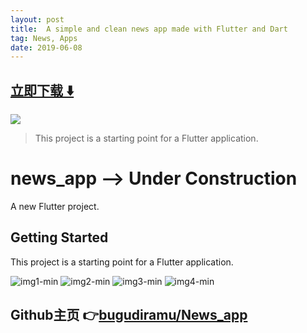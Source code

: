 ```yaml
---
layout: post
title:  A simple and clean news app made with Flutter and Dart
tag: News, Apps
date: 2019-06-08
---
```


 


## [立即下载 ️⬇️ ](https://codeload.github.com/bugudiramu/News_app/zip/master) 
<p-1> 

 
![](https://flutterawesome.com/content/images/2019/05/News_appcs.jpg)
 
>
> This project is a starting point for a Flutter application.
>

 
# news_app --> Under Construction

A new Flutter project.

## Getting Started

This project is a starting point for a Flutter application.

![img1-min](https://user-images.githubusercontent.com/37015092/58713003-56e05980-83df-11e9-830f-0675edb32b29.png)
![img2-min](https://user-images.githubusercontent.com/37015092/58713004-5778f000-83df-11e9-8bf5-056a27a93ad9.png)
![img3-min](https://user-images.githubusercontent.com/37015092/58713005-5778f000-83df-11e9-9215-700b00ce23b6.png)
![img4-min](https://user-images.githubusercontent.com/37015092/58713006-5778f000-83df-11e9-993b-51115123094d.png)



## Github主页 👉[bugudiramu/News_app](http://github.com/bugudiramu/News_app)
